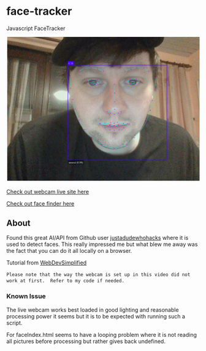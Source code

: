 # face-tracker
Javascript FaceTracker

![me](./assets/images/me.png)

[Check out webcam live site here](https://josephlindzius.github.io/face-tracker/index.html)

[Check out face finder here](https://josephlindzius.github.io/face-tracker/faceIndex.html)
## About

Found this great AI/API from Github user [justadudewhohacks](https://github.com/justadudewhohacks/face-api.js/) where it is used to detect faces.  This really impressed me but what blew me away was the fact that you can do it all locally on a browser.  

Tutorial from [WebDevSimplified](https://www.youtube.com/watch?v=CVClHLwv-4I) 
    
    Please note that the way the webcam is set up in this video did not work at first.  Refer to my code if needed.  
### Known Issue

The live webcam works best loaded in good lighting and reasonable processing power it seems but it is to be expected with running such a script.

For faceIndex.html seems to have a looping problem where it is not reading all pictures before processing but rather gives back undefined.

